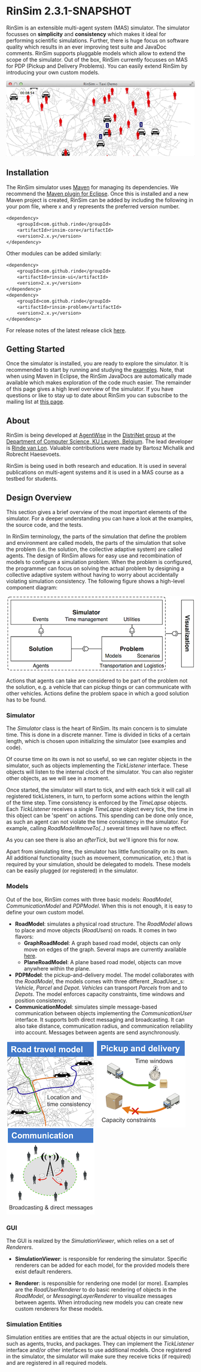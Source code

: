 # RinSim 2.3.1-SNAPSHOT

RinSim is an extensible multi-agent system (MAS) simulator. The simulator focusses on __simplicity__ and __consistency__ which makes it ideal for performing scientific simulations. Further, there is huge focus on software quality which results in an ever improving test suite and JavaDoc comments. RinSim supports pluggable models which allow to extend the scope of the simulator. Out of the box, RinSim currently focusses on MAS for PDP (Pickup and Delivery Problems). You can easily extend RinSim by introducing your own custom models.

<img src="docs/topbar.png">
<img src="docs/taxi-demo.gif">

## Installation
The RinSim simulator uses [Maven](http://maven.apache.org/) for managing its dependencies. We recommend the [Maven plugin for Eclipse](http://www.eclipse.org/m2e/). Once this is installed and a new Maven project is created, RinSim can be added by including the following in your pom file, where x and y represents the preferred version number.

	<dependency>
		<groupId>com.github.rinde</groupId>
		<artifactId>rinsim-core</artifactId>
		<version>2.x.y</version>
	</dependency>
	
Other modules can be added similarly:

	<dependency>
		<groupId>com.github.rinde</groupId>
		<artifactId>rinsim-ui</artifactId>
		<version>2.x.y</version>
	</dependency>
	<dependency>
		<groupId>com.github.rinde</groupId>
		<artifactId>rinsim-problem</artifactId>
		<version>2.x.y</version>
	</dependency>
	
For release notes of the latest release click [here](releasenotes.md).


<!-- 
* Use the latest builds available on [this page](http://people.cs.kuleuven.be/~rinde.vanlon/rinsim/binaries/). The zip file contains all the jars, dependencies and JavaDocs of the simulator. All Jars have to be added manually to your classpath.
* Use Git and Maven, see the section on [Git & Maven](https://github.com/rinde/RinSim#git-and-maven). Currently this is the preferred option since it allows one to easily follow changes in the code by updating the repository.
-->
 
## Getting Started 

Once the simulator is installed, you are ready to explore the simulator. It is recommended to start by running and studying the [examples](example/README.md). Note, that when using Maven in Eclipse, the RinSim JavaDocs are automatically made available which makes exploration of the code much easier.  The remainder of this page gives a high level overview of the simulator. If you have questions or like to stay up to date about RinSim you can subscribe to the mailing list at [this page](https://groups.google.com/forum/?fromgroups=#!forum/rinsim).
<!-- The JavaDocs are also available online on [this page](http://people.cs.kuleuven.be/~rinde.vanlon/rinsim/javadoc/). -->

## About
RinSim is being developed at [AgentWise](http://distrinet.cs.kuleuven.be/research/taskforces/agentwise) in the [DistriNet group](http://distrinet.cs.kuleuven.be/) at the [Department of Computer Science, KU Leuven, Belgium](http://www.cs.kuleuven.be/). The lead developer is [Rinde van Lon](http://distrinet.cs.kuleuven.be/people/rinde). Valuable contributions were made by Bartosz Michalik and Robrecht Haesevoets.

RinSim is being used in both research and education. It is used in several publications on multi-agent systems and it is used in a MAS course as a testbed for students.


## Design Overview

This section gives a brief overview of the most important elements of the simulator. For a deeper understanding you can have a look at the examples, the source code, and the tests.

In RinSim terminology, the parts of the simulation that define the problem and environment are called models, the parts of the simulation that solve the problem (i.e. the solution, the collective adaptive system) are called agents. The design of RinSim allows for easy use and recombination of models to configure a simulation problem. When the problem is configured, the programmer can focus on solving the actual problem by designing a collective adaptive system without having to worry about accidentally violating simulation consistency. The following figure shows a high-level component diagram:

![PDPModel](docs/DesignOverview.png)

Actions that agents can take are considered to be part of the problem not the solution, e.g. a vehicle that can pickup things or can communicate with other vehicles. Actions define the problem space in which a good solution has to be found.

<!--A simplified class diagram of the key elements can be found [here](http://people.cs.kuleuven.be/~robrecht.haesevoets/mascourse/docs/classDiagram.png). -->

### Simulator

The _Simulator_ class is the heart of RinSim. Its main concern is to simulate time. This is done in a discrete manner. Time is divided in ticks of a certain length, which is chosen upon initializing the simulator (see examples and code).

Of course time on its own is not so useful, so we can register objects in the simulator, such as objects implementing the _TickListener_ interface. These objects will listen to the internal clock of the simulator. You can also register other objects, as we will see in a moment.

Once started, the simulator will start to tick, and with each tick it will call all registered tickListeners, in turn, to perform some actions within the length of the time step. Time consistency is enforced by the _TimeLapse_ objects. Each _TickListener_ receives a single _TimeLapse_ object every tick, the time in this object can be 'spent' on actions. This spending can be done only once, as such an agent can not violate the time consistency in the simulator. For example, calling _RoadModel#moveTo(..)_ several times will have no effect.

As you can see there is also an _afterTick_, but we'll ignore this for now.

Apart from simulating time, the simulator has little functionality on its own.
All additional functionality (such as movement, communication, etc.) that is required by your simulation, should be delegated to models.
These models can be easily plugged (or registered) in the simulator.

### Models

Out of the box, RinSim comes with three basic models: _RoadModel_, _CommunicationModel_ and _PDPModel_. When this is not enough, it is easy to define your own custom model.

* __RoadModel__: simulates a physical road structure. The _RoadModel_ allows to place and move objects (_RoadUsers_) on roads. It comes in two flavors:
	* __GraphRoadModel__: A graph based road model, objects can only move on edges of the graph. Several maps are currently available [here](http://people.cs.kuleuven.be/~rinde.vanlon/rinsim/maps/).
	* __PlaneRoadModel__: A plane based road model, objects can move anywhere within the plane.
* __PDPModel__: the pickup-and-delivery model. The model collaborates with the _RoadModel_, the models comes with three different _RoadUser_s: _Vehicle_, _Parcel_ and _Depot_. _Vehicles_ can transport _Parcels_ from and to _Depots_. The model enforces capacity constraints, time windows and position consistency.
* __CommunicationModel__: simulates simple message-based communication between objects implementing the _CommunicationUser_ interface.
It supports both direct messaging and broadcasting.
It can also take distance, communication radius, and communication reliability into account.
Messages between agents are send asynchronously.

![RoadModel](docs/RoadModel.png) ![PDPModel](docs/PDPModel.png) ![CommunicationModel](docs/CommunicationModel.png)

### GUI

The GUI is realized by the _SimulationViewer_, which relies on a set of _Renderers_.

* __SimulationViewer__: is responsible for rendering the simulator. Specific renderers can be added for each model, for the provided models there exist default renderers.

* __Renderer__: is responsible for rendering one model (or more).
Examples are the _RoadUserRenderer_ to do basic rendering of objects in the _RoadModel_, or _MessagingLayerRenderer_ to visualize messages between agents.
When introducing new models you can create new custom renderers for these models.

### Simulation Entities

Simulation entities are entities that are the actual objects in our simulation, such as agents, trucks, and packages.
They can implement the _TickListener_ interface and/or other interfaces to use additional models.
Once registered in the simulator, the simulator will make sure they receive ticks (if required) and are registered in all required models.

<!--
## Git and Maven
This section assumes that you are using [Eclipse](http://www.eclipse.org) with [m2e](http://eclipse.org/m2e/) and optionally [eGit](http://www.eclipse.org/egit/). Installation instructions for each can be found on their respective websites.

### Using eGit

* Go to _File -> Import..._
* Select _Git -> Projects from Git_ and click _next_.
* Select _URI_ and click _next_.
* Enter
````
git@github.com:rinde/RinSim.git
````
in the URI field, select _https_ as protocol, and click _next_.
* Select the __v2__ branch and click _next_.
* Choose a local directory for your project and click _next_.
* Wait for eGit to download the project.
* Make sure _Import existing projects_ is selected and click _next_.
* Click _finish_.

You will now have one project in eclipse. See _Importing the Maven projects in eclipse_ on how to actually use it.

To update the simulator later on, right-click on the top-level project, go to _Team_ and select and select _Pull_.


### Using Git (commandline)

* Open a terminal.
* Navigate to the directory where you want to store the RinSim project.
* Execute the following git command

	````
	git clone git://github.com/rinde/RinSim.git
	````
	
	This will download all the source files of the RinSim project to your local directory.

To update the simulator later on, you can use the _pull_ command:

````
git pull origin v2
````

### Importing the Maven projects in eclipse

RinSim relies on Maven to load all required dependencies.
To make use of Maven in eclipse you have to execute the following steps:

* In eclipse go to _File -> Import... -> Maven -> Existing Maven Projects_.
* Browse to your local RinSim directory.
* You will now see a list of _.pom_ files.
* Select all the _.pom_ files except the one named _packaging_
* Click _Finish_.

After finishing the import, you should see the following four projects in your workspace:

* _core_: the heart of the simulator and the models.
* _ui_: everything related to visualizing stuff for the simulator. 
* _example_: some simple examples of how to use the simulator.
* _problem_: some specific problem implementations.



#### Using eGit

1. Go to _File -> Import..._
* Select _Git -> Projects from Git_.
* Select _URI_.
* Enter
````
git@github.com:rinde/RinSim.git
````
in the URI field (do not alter any other input fields) and click _next_.
* __Only__ select the __v2__ branch and click _next_.
* Choose a local directory for your project and click _next_.
* Wait for eGit to download the project.
* Make sure _Import existing projects_ is selected and click _next_.
* Click _finish_.

You will now have one project in eclipse.
Because we use Maven, you cannot use this project directly.
Instead, You now have to import the all sub-projects (except __packaging__) individually.
Perform steps __1__ to __9__ again for each sub-project

__Important__: In step 6, choose another directory for the specific sub-project.
In step 8, select core/ui/example from the working directory.

__Note__: Some versions of eclipse do not show the sub-directories in step 8.
To solve this, first click _back_ then again _next_.

To update the simulator later on, right-click on a specific sub-project, go to _Team_ and select _Pull_.


#### Using Git

* Open a terminal.
* Navigate to the directory where you want to store the RinSim project.
* Execute the following git command

	````
	git clone git://github.com/rinde/RinSim.git
	````
	
	This will download all the source files of the RinSim project to you local directory.

RinSim relies on Maven to load all required dependencies.
To make use of Maven in eclipse you have to execute the following steps:

* In eclipse go to _File -> Import... -> Maven -> Existing Maven Projects_
* Browse to your local RinSim directory.
* You will now see a list of _.pom_ files.
* Select all _.pom_ files except (_packaging.pom_).
* Click _Finish_

After finishing the import, you should see the following three projects in your workspace:

* _core_: the heart of the simulator and the models.
* _ui_: everything related to visualizing stuff for the simulator.
* _example_: some simple examples of how to use the simulator. 
* _problem_: standard problem implementations.

To update the simulator later on, you can use the _pull_ command:

````
git pull origin v2
````

-->





<!--
### Using gitHub's issues to report changes

You can use gitHub's issue feature to report problems, bugs, or useful features for RinSim.

Remember:

* The issue system should only be used for stuff directly related to RinSim, not for questions about the MAS course or for questions on how to do stuff with RinSim. You can use Toledo/lab sessions/fellow students for this.
* Check if your issue has already been reported.
* Be precise in the description of your issue.
* When reporting a bug, give sufficient information on how to reproduce the bug.
* Think twice before creating a new issue.
-->
<!-- 
_more guidelines available soon_

### Making pull requests for RinSim

_available soon_ -->